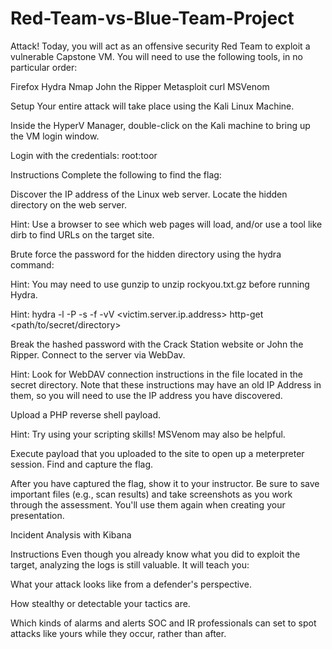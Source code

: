 # Red-Team-vs-Blue-Team-Project

Attack!
Today, you will act as an offensive security Red Team to exploit a vulnerable Capstone VM.
You will need to use the following tools, in no particular order:

Firefox
Hydra
Nmap
John the Ripper
Metasploit
curl
MSVenom


Setup
Your entire attack will take place using the Kali Linux Machine.


Inside the HyperV Manager, double-click on the Kali machine to bring up the VM login window.


Login with the credentials: root:toor



Instructions
Complete the following to find the flag:

Discover the IP address of the Linux web server.
Locate the hidden directory on the web server.


Hint: Use a browser to see which web pages will load, and/or use a tool like dirb to find URLs on the target site.


Brute force the password for the hidden directory using the hydra command:


Hint: You may need to use gunzip to unzip rockyou.txt.gz before running Hydra.

Hint: hydra -l <username> -P <wordlist> -s <port> -f -vV <victim.server.ip.address> http-get <path/to/secret/directory>



Break the hashed password with the Crack Station website or John the Ripper.
Connect to the server via WebDav.


Hint: Look for WebDAV connection instructions in the file located in the secret directory. Note that these instructions may have an old IP Address in them, so you will need to use the IP address you have discovered.


Upload a PHP reverse shell payload.


Hint: Try using your scripting skills! MSVenom may also be helpful.


Execute payload that you uploaded to the site to open up a meterpreter session.
Find and capture the flag.

After you have captured the flag, show it to your instructor.
Be sure to save important files (e.g., scan results) and take screenshots as you work through the assessment. You'll use them again when creating your presentation.

Incident Analysis with Kibana

Instructions
Even though you already know what you did to exploit the target, analyzing the logs is still valuable. It will teach you:


What your attack looks like from a defender's perspective.


How stealthy or detectable your tactics are.


Which kinds of alarms and alerts SOC and IR professionals can set to spot attacks like yours while they occur, rather than after.
